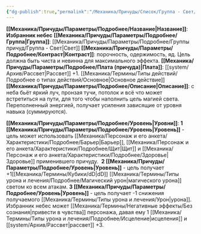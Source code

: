 ```yaml
---
{"dg-publish":true,"permalink":"/Механика/Причуды/Список/Группа - Свет/Избранник небес/","noteIcon":"","created":"2025-08-21T13:47:45.959+03:00","updated":"2025-07-29T23:53:04.461+03:00"}
---
```


**[[Механика/Причуды/Параметры/Подробнее/Название\|Название]]**: **Избранник небес**
**[[Механика/Причуды/Параметры/Подробнее/Группа\|Группа]]**: [[Механика/Причуды/Параметры/Подробнее/Группы причуд/Группа - Свет\|Свет]] 
**[[Механика/Причуды/Параметры/Подробнее/Контраст\|Контраст]]**: порочность, одержимость, яд. Цель должна быть чиста и невинна для максимального эффекта.
**[[Механика/Причуды/Параметры/Подробнее/Плата (причуда)\|Плата]]**: [[system/Архив/Рассвет\|Рассвет]] +1. [[Механика/Термины/Типы действий/Подробнее о типах действий/Основное\|Основное действие]]
**[[Механика/Причуды/Параметры/Подробнее/Описание\|Описание]]**: с неба бьёт яркий луч, пронзая тучи, потолок и всё что может встретиться на пути, для того чтобы наполнить цель магией света. Переполненный энергией, получает усиления зависящие от уровня навыка (суммируются).

**[[Механика/Причуды/Параметры/Подробнее/Уровень\|Уровни]]**:
**1 [[Механика/Причуды/Параметры/Подробнее/Уровень\|Уровень]]** - цель может использовать [[Механика/Персонаж и его анкета/Характеристики/Подробнее/Барьер\|Барьер]], [[Механика/Персонаж и его анкета/Характеристики/Подробнее/Щит\|Щит]] и [[Механика/Персонаж и его анкета/Характеристики/Подробнее/Здоровье\|Здоровье]] применившего причуду. 
**2 [[Механика/Причуды/Параметры/Подробнее/Уровень\|Уровень]]** - цель получает +1[[Механика/Термины/Кубики/dD\|dD]] [[Механика/Термины/Типы урона и лечения/Подробнее/Магический урон\|магического урона]] светом ко всем атакам.
**3 [[Механика/Причуды/Параметры/Подробнее/Уровень\|Уровень]]** - цель получает -1 снижения получаемого [[Механика/Термины/Типы урона и лечения/Урон\|урона]]. Избранник небес может [[Механика/Термины/Негативные эффекты/Без сознания\|привести в чувства]] персонажа, давая ему 1 [[Механика/Термины/Типы урона и лечения/Подробнее/Исцеление\|исцеления]] и [[system/Архив/Рассвет\|рассвет]] +3.
